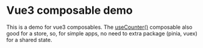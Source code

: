 # Vue3 composable demo

This is a demo for vue3 composables. The [useCounter()](./src/composables/Counter.js) composable also good for 
a store, so, for simple apps, no need to extra package (pinia, vuex) for a shared state.